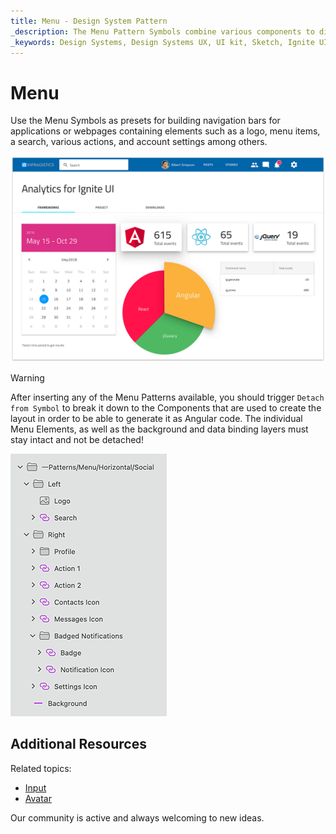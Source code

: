 ```yaml
---
title: Menu - Design System Pattern
_description: The Menu Pattern Symbols combine various components to display navigation bar in different scenarios, such as e-commerce, application or website.
_keywords: Design Systems, Design Systems UX, UI kit, Sketch, Ignite UI for Angular, Sketch to Angular, Angular, Angular Design System, Export code from Sketch, Design Kits for Angular, Sketch HTML, Sketch to HTML, Sketch UI kits
---
```


# Menu

Use the Menu Symbols as presets for building navigation bars for applications or webpages containing elements such as a logo, menu items, a search, various actions, and account settings among others.


<img class="responsive-img" src="../images/menu.png" srcset="../images/menu@2x.png 2x" />


> [!WARNING]
> After inserting any of the Menu Patterns available, you should trigger `Detach from Symbol` to break it down to the Components that are used to create the layout in order to be able to generate it as Angular code. The individual Menu Elements, as well as the background and data binding layers must stay intact and not be detached!

<img class="responsive-img" src="../images/menu_detach.png" srcset="../images/menu_detach@2x.png 2x" />

## Additional Resources

Related topics:

- [Input](../components/input.md)
- [Avatar](../components/avatar.md)
  <div class="divider--half"></div>

Our community is active and always welcoming to new ideas.


